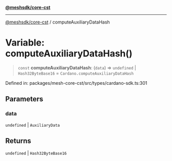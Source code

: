 [**@meshsdk/core-cst**](../README.md)

***

[@meshsdk/core-cst](../globals.md) / computeAuxiliaryDataHash

# Variable: computeAuxiliaryDataHash()

> `const` **computeAuxiliaryDataHash**: (`data`) => `undefined` \| `Hash32ByteBase16` = `Cardano.computeAuxiliaryDataHash`

Defined in: packages/mesh-core-cst/src/types/cardano-sdk.ts:301

## Parameters

### data

`undefined` | `AuxiliaryData`

## Returns

`undefined` \| `Hash32ByteBase16`
